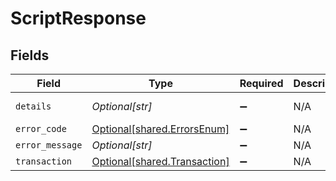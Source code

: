 # ScriptResponse


## Fields

| Field                                                                                        | Type                                                                                         | Required                                                                                     | Description                                                                                  | Example                                                                                      |
| -------------------------------------------------------------------------------------------- | -------------------------------------------------------------------------------------------- | -------------------------------------------------------------------------------------------- | -------------------------------------------------------------------------------------------- | -------------------------------------------------------------------------------------------- |
| `details`                                                                                    | *Optional[str]*                                                                              | :heavy_minus_sign:                                                                           | N/A                                                                                          | https://play.numscript.org/?payload=eyJlcnJvciI6ImFjY291bnQgaGFkIGluc3VmZmljaWVudCBmdW5kcyJ9 |
| `error_code`                                                                                 | [Optional[shared.ErrorsEnum]](../../models/shared/errorsenum.md)                             | :heavy_minus_sign:                                                                           | N/A                                                                                          | INSUFFICIENT_FUND                                                                            |
| `error_message`                                                                              | *Optional[str]*                                                                              | :heavy_minus_sign:                                                                           | N/A                                                                                          | account had insufficient funds                                                               |
| `transaction`                                                                                | [Optional[shared.Transaction]](../../models/shared/transaction.md)                           | :heavy_minus_sign:                                                                           | N/A                                                                                          |                                                                                              |